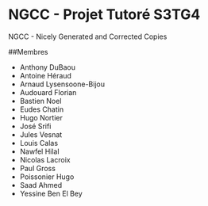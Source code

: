 # NGCC - Projet Tutoré S3TG4

NGCC - Nicely Generated and Corrected Copies

##Membres

- Anthony DuBaou
- Antoine Héraud
- Arnaud Lysensoone-Bijou
- Audouard Florian
- Bastien Noel
- Eudes Chatin
- Hugo Nortier
- José Srifi
- Jules Vesnat
- Louis Calas
- Nawfel Hilal
- Nicolas Lacroix
- Paul Gross
- Poissonier Hugo
- Saad Ahmed
- Yessine Ben El Bey
